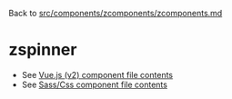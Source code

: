 Back to [src/components/zcomponents/zcomponents.md](../zcomponents.md)

# zspinner

 - See [Vue.js (v2) component file contents](./zspinner.vue)
 - See [Sass/Css component file contents](./zspinner.scss)
